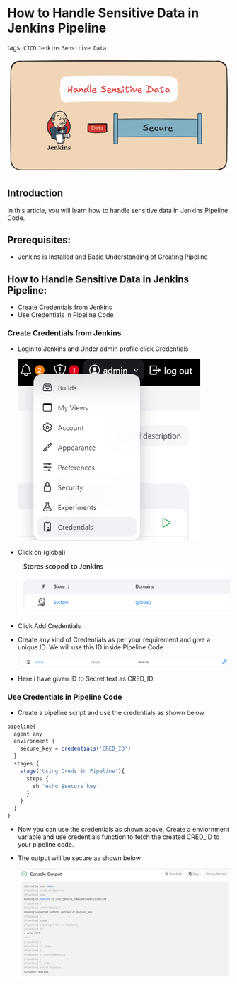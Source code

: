 # How to Handle Sensitive Data in Jenkins Pipeline

tags: `CICD`  `Jenkins`  `Sensitive Data`

![how-to-handle-sensitive-data-in-jenkins-pipeline](../assets/covers/2-how-to-handle-sensitive-data-in-jenkins-pipeline.png)

## Introduction

In this article, you will learn how to handle sensitive data in Jenkins Pipeline Code.

## Prerequisites:

- Jenkins is Installed and Basic Understanding of Creating Pipeline

## How to Handle Sensitive Data in Jenkins Pipeline:

- Create Credentials from Jenkins
- Use Credentials in Pipeline Code

### Create Credentials from Jenkins

- Login to Jenkins and Under admin profile click Credentials
    
    ![jenkins-admin-credentials](../assets/snaps/jenkins-admin-credentials.png)

- Click on (global)

    ![jenkins-global-scoped-credentials](../assets/snaps/jenkins-global-scoped-credentials.png)

- Click Add Credentials
- Create any kind of Credentials as per your requirement and give a unique ID. We will use this ID inside Pipeline Code

    ![jenkins-secret-text-credentials](../assets/snaps/jenkins-secret-text-credentials.png)

- Here i have given ID to Secret text as CRED_ID

### Use Credentials in Pipeline Code

- Create a pipeline script and use the credentials as shown below

```jsx
pipeline{
  agent any
  environment {
    secure_key = credentials('CRED_ID')
  }
  stages {
    stage('Using Creds in Pipeline'){
      steps {
        sh 'echo $secure_key'
      }
    }
  }
}
```

- Now you can use the credentials as shown above, Create a enviornment variable and use credentials function to fetch the created CRED_ID to your pipeline code.

- The output will be secure as shown below

    ![jenkins-secret-text-console-output](../assets/snaps/jenkins-secret-text-console-output.png)
